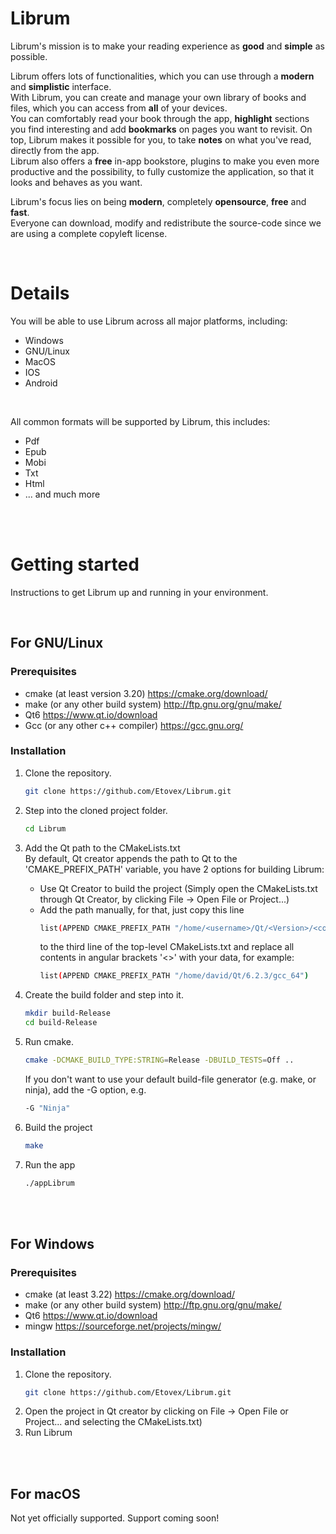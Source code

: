 # Librum

Librum's mission is to make your reading experience as <b>good</b> and <b>simple</b> as possible.

Librum offers lots of functionalities, which you can use through a <b>modern</b> and <b>simplistic</b> interface.<br>
With Librum, you can create and manage your own library of books and files, which you can access from <b>all</b> of your devices.<br>
You can comfortably read your book through the app, <b>highlight</b> sections you find interesting and add <b>bookmarks</b> on pages you want to revisit. On top, Librum
makes it possible for you, to take <b>notes</b> on what you've read, directly from the app.<br>
Librum also offers a <b>free</b> in-app bookstore, plugins to make you even more productive and the possibility, to fully customize the application, so that it looks and behaves as you want.

Librum's focus lies on being <b>modern</b>, completely <b>opensource</b>, <b>free</b> and <b>fast</b>.</br>
Everyone can download, modify and redistribute the source-code since we are using a complete copyleft license.

<br>

# Details

You will be able to use Librum across all major platforms, including:
- Windows
- GNU/Linux
- MacOS
- IOS
- Android

<br>

All common formats will be supported by Librum, this includes:
- Pdf
- Epub
- Mobi
- Txt
- Html
- ... and much more


<br><br>

# Getting started

Instructions to get Librum up and running in your environment.

<br>

## For GNU/Linux
### Prerequisites
- cmake (at least version 3.20)     https://cmake.org/download/
- make (or any other build system)  http://ftp.gnu.org/gnu/make/
- Qt6                               https://www.qt.io/download
- Gcc (or any other c++ compiler)   https://gcc.gnu.org/

### Installation
1. Clone the repository.
    ```sh
    git clone https://github.com/Etovex/Librum.git
    ```
2. Step into the cloned project folder.
    ```sh
    cd Librum
    ```
3. Add the Qt path to the CMakeLists.txt<br>
    By default, Qt creator appends the path to Qt to the 'CMAKE_PREFIX_PATH' variable, you have 2 options for building Librum:
    <br>
    - Use Qt Creator to build the project (Simply open the CMakeLists.txt through Qt Creator, by clicking File -> Open File or Project...)
    - Add the path manually, for that, just copy this line
        ```sh
        list(APPEND CMAKE_PREFIX_PATH "/home/<username>/Qt/<Version>/<compiler>")
        ```
        to the third line of the top-level CMakeLists.txt and replace all contents in angular brackets '<>' with your data, for example:
        ```sh
        list(APPEND CMAKE_PREFIX_PATH "/home/david/Qt/6.2.3/gcc_64")
        ```
4. Create the build folder and step into it.
    ```sh
    mkdir build-Release
    cd build-Release
    ```
6. Run cmake.
    ```sh
    cmake -DCMAKE_BUILD_TYPE:STRING=Release -DBUILD_TESTS=Off ..
    ```
    If you don't want to use your default build-file generator (e.g. make, or ninja), add the -G option, e.g.
    ```sh
    -G "Ninja"
    ```
    

6. Build the project
    ```sh
    make
    ```
7. Run the app
    ```sh
    ./appLibrum
    ```
<br>


<br>

## For Windows
### Prerequisites
- cmake (at least 3.22)            https://cmake.org/download/
- make (or any other build system) http://ftp.gnu.org/gnu/make/
- Qt6                              https://www.qt.io/download
- mingw                            https://sourceforge.net/projects/mingw/
### Installation
1. Clone the repository.
    ```sh
    git clone https://github.com/Etovex/Librum.git
    ```
2. Open the project in Qt creator by clicking on File -> Open File or Project... and selecting the CMakeLists.txt)
3. Run Librum
<br>

<br>

## For macOS
Not yet officially supported. Support coming soon!
